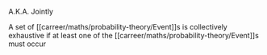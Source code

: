 A.K.A. Jointly

A set of [[carreer/maths/probability-theory/Event]]s is collectively exhaustive if at least one of the [[carreer/maths/probability-theory/Event]]s must occur